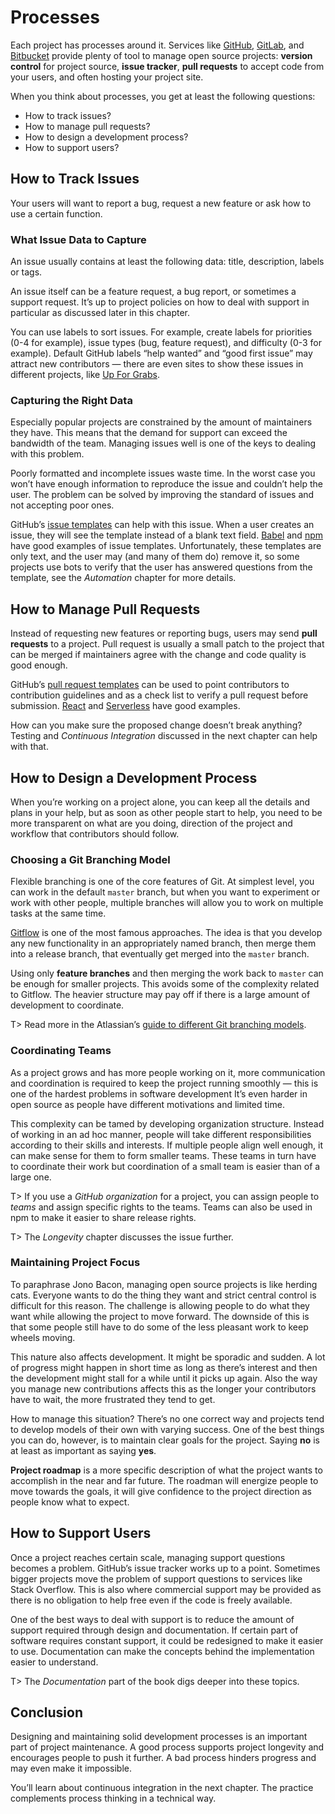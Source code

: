# Processes

Each project has processes around it. Services like [GitHub](https://github.com/), [GitLab](https://gitlab.com/), and [Bitbucket](https://bitbucket.org/) provide plenty of tool to manage open source projects: **version control** for project source, **issue tracker**, **pull requests** to accept code from your users, and often hosting your project site.

When you think about processes, you get at least the following questions:

* How to track issues?
* How to manage pull requests?
* How to design a development process?
* How to support users?

## How to Track Issues

Your users will want to report a bug, request a new feature or ask how to use a certain function.

### What Issue Data to Capture

An issue usually contains at least the following data: title, description, labels or tags.

An issue itself can be a feature request, a bug report, or sometimes a support request. It’s up to project policies on how to deal with support in particular as discussed later in this chapter.

You can use labels to sort issues. For example, create labels for priorities (0-4 for example), issue types (bug, feature request), and difficulty (0-3 for example). Default GitHub labels “help wanted” and “good first issue” may attract new contributors — there are even sites to show these issues in different projects, like [Up For Grabs](http://up-for-grabs.net/).

### Capturing the Right Data

Especially popular projects are constrained by the amount of maintainers they have. This means that the demand for support can exceed the bandwidth of the team. Managing issues well is one of the keys to dealing with this problem.

Poorly formatted and incomplete issues waste time. In the worst case you won’t have enough information to reproduce the issue and couldn’t help the user. The problem can be solved by improving the standard of issues and not accepting poor ones.

GitHub’s [issue templates](https://help.github.com/articles/creating-an-issue-template-for-your-repository/) can help with this issue. When a user creates an issue, they will see the template instead of a blank text field. [Babel](https://raw.githubusercontent.com/babel/babel/master/.github/ISSUE_TEMPLATE.md) and [npm](https://raw.githubusercontent.com/npm/npm/latest/.github/issue_template.md) have good examples of issue templates. Unfortunately, these templates are only text, and the user may (and many of them do) remove it, so some projects use bots to verify that the user has answered questions from the template, see the _Automation_ chapter for more details.

## How to Manage Pull Requests

Instead of requesting new features or reporting bugs, users may send **pull requests** to a project. Pull request is usually a small patch to the project that can be merged if maintainers agree with the change and code quality is good enough.

GitHub’s [pull request templates](https://help.github.com/articles/creating-a-pull-request-template-for-your-repository/) can be used to point contributors to contribution guidelines and as a check list to verify a pull request before submission. [React](https://raw.githubusercontent.com/facebook/react/master/.github/PULL_REQUEST_TEMPLATE.md) and [Serverless](https://raw.githubusercontent.com/serverless/serverless/master/.github/PULL_REQUEST_TEMPLATE.md) have good examples.

How can you make sure the proposed change doesn’t break anything? Testing and _Continuous Integration_ discussed in the next chapter can help with that.

## How to Design a Development Process

When you’re working on a project alone, you can keep all the details and plans in your help, but as soon as other people start to help, you need to be more transparent on what are you doing, direction of the project and workflow that contributors should follow.

### Choosing a Git Branching Model

Flexible branching is one of the core features of Git. At simplest level, you can work in the default `master` branch, but when you want to experiment or work with other people, multiple branches will allow you to work on multiple tasks at the same time.

[Gitflow](https://github.com/nvie/gitflow) is one of the most famous approaches. The idea is that you develop any new functionality in an appropriately named branch, then merge them into a release branch, that eventually get merged into the `master` branch.

Using only **feature branches** and then merging the work back to `master` can be enough for smaller projects. This avoids some of the complexity related to Gitflow. The heavier structure may pay off if there is a large amount of development to coordinate.

T> Read more in the Atlassian’s [guide to different Git branching models](https://www.atlassian.com/git/tutorials/comparing-workflows).

### Coordinating Teams

As a project grows and has more people working on it, more communication and coordination is required to keep the project running smoothly — this is one of the hardest problems in software development It’s even harder in open source as people have different motivations and limited time.

This complexity can be tamed by developing organization structure. Instead of working in an ad hoc manner, people will take different responsibilities according to their skills and interests. If multiple people align well enough, it can make sense for them to form smaller teams. These teams in turn have to coordinate their work but coordination of a small team is easier than of a large one.

T> If you use a _GitHub organization_ for a project, you can assign people to _teams_ and assign specific rights to the teams. Teams can also be used in npm to make it easier to share release rights.

T> The _Longevity_ chapter discusses the issue further.

### Maintaining Project Focus

<!-- textlint-disable stop-words -->

To paraphrase Jono Bacon, managing open source projects is like herding cats. Everyone wants to do the thing they want and strict central control is difficult for this reason. The challenge is allowing people to do what they want while allowing the project to move forward. The downside of this is that some people still have to do some of the less pleasant work to keep wheels moving.

<!-- textlint-enable -->

This nature also affects development. It might be sporadic and sudden. A lot of progress might happen in short time as long as there’s interest and then the development might stall for a while until it picks up again. Also the way you manage new contributions affects this as the longer your contributors have to wait, the more frustrated they tend to get.

How to manage this situation? There’s no one correct way and projects tend to develop models of their own with varying success. One of the best things you can do, however, is to maintain clear goals for the project. Saying **no** is at least as important as saying **yes**.

**Project roadmap** is a more specific description of what the project wants to accomplish in the near and far future. The roadman will energize people to move towards the goals, it will give confidence to the project direction as people know what to expect.

## How to Support Users

Once a project reaches certain scale, managing support questions becomes a problem. GitHub’s issue tracker works up to a point. Sometimes bigger projects move the problem of support questions to services like Stack Overflow. This is also where commercial support may be provided as there is no obligation to help free even if the code is freely available.

One of the best ways to deal with support is to reduce the amount of support required through design and documentation. If certain part of software requires constant support, it could be redesigned to make it easier to use. Documentation can make the concepts behind the implementation easier to understand.

T> The _Documentation_ part of the book digs deeper into these topics.

## Conclusion

Designing and maintaining solid development processes is an important part of project maintenance. A good process supports project longevity and encourages people to push it further. A bad process hinders progress and may even make it impossible.

You’ll learn about continuous integration in the next chapter. The practice complements process thinking in a technical way.
